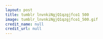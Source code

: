 ```yaml
---
layout: post
title: tumblr lnvnkiNgjQ1qzgjfco1 500
image: tumblr_lnvnkiNgjQ1qzgjfco1_500.gif
credit_name: null 
credit_url: null
---
```


